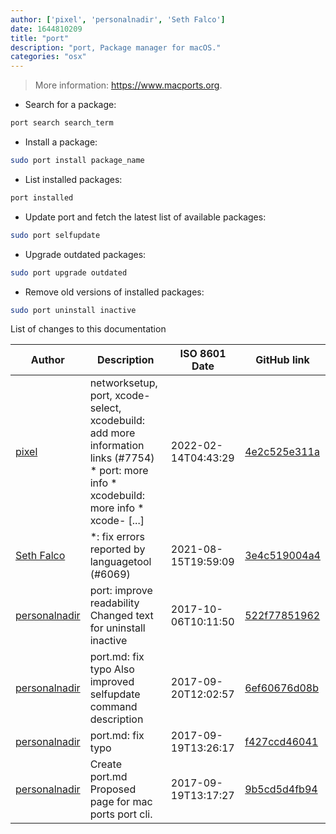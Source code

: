 ```yaml
---
author: ['pixel', 'personalnadir', 'Seth Falco']
date: 1644810209
title: "port"
description: "port, Package manager for macOS."
categories: "osx"
---
```

> More information: <https://www.macports.org>.

- Search for a package:

```bash
port search search_term
```

- Install a package:

```bash
sudo port install package_name
```

- List installed packages:

```bash
port installed
```

- Update port and fetch the latest list of available packages:

```bash
sudo port selfupdate
```

- Upgrade outdated packages:

```bash
sudo port upgrade outdated
```

- Remove old versions of installed packages:

```bash
sudo port uninstall inactive
```
List of changes to this documentation


Author | Description | ISO 8601 Date | GitHub link
------|-----|-----|-----
[pixel](mailto:chrissx@chrissx.de) | networksetup, port, xcode-select, xcodebuild: add more information links (#7754) * port: more info * xcodebuild: more info * xcode- [...] | 2022-02-14T04:43:29 | [4e2c525e311a](https://github.com/tldr-pages/tldr/commit/4e2c525e311a327155c32b467b5ff24b8df22318)
[Seth Falco](mailto:seth@falco.fun) | *: fix errors reported by languagetool (#6069) | 2021-08-15T19:59:09 | [3e4c519004a4](https://github.com/tldr-pages/tldr/commit/3e4c519004a471c861cdc609fd7239ee3355671c)
[personalnadir](mailto:personalnadir@gmail.com) | port: improve readability Changed text for uninstall inactive | 2017-10-06T10:11:50 | [522f77851962](https://github.com/tldr-pages/tldr/commit/522f77851962cd3600213ecdc2768c8fb2142736)
[personalnadir](mailto:personalnadir@gmail.com) | port.md: fix typo Also improved selfupdate command description | 2017-09-20T12:02:57 | [6ef60676d08b](https://github.com/tldr-pages/tldr/commit/6ef60676d08bf8dfd6fb2f56e42c370429104558)
[personalnadir](mailto:personalnadir@gmail.com) | port.md: fix typo | 2017-09-19T13:26:17 | [f427ccd46041](https://github.com/tldr-pages/tldr/commit/f427ccd46041db4156c3b4141755526a032bc61c)
[personalnadir](mailto:personalnadir@gmail.com) | Create port.md Proposed page for mac ports port cli. | 2017-09-19T13:17:27 | [9b5cd5d4fb94](https://github.com/tldr-pages/tldr/commit/9b5cd5d4fb9400cee48059147a7ad476f91d6ca4)

